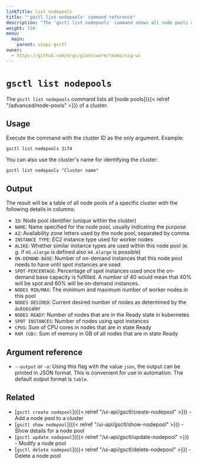 ```yaml
---
linkTitle: list nodepools
title: "'gsctl list nodepools' command reference"
description: "The 'gsctl list nodepools' command shows all node pools of a cluster."
weight: 150
menu:
  main:
    parent: uiapi-gsctl
owner:
  - https://github.com/orgs/giantswarm/teams/sig-ux
---
```


# `gsctl list nodepools`

The `gsctl list nodepools` command lists all [node pools]({{< relref "/advanced/node-pools" >}}) of a cluster.

## Usage

Execute the command with the cluster ID as the only argument. Example:

```nohighlight
gsctl list nodepools 3if4
```

You can also use the cluster's name for identifying the cluster:

```nohighlight
gsctl list nodepools "Cluster name"
```

## Output

The result will be a table of all node pools of a specific cluster with the following details in columns:

- `ID`:              Node pool identifier (unique within the cluster)
- `NAME`:            Name specified for the node pool, usually indicating the purpose
- `AZ`:              Availability zone letters used by the node pool, separated by comma
- `INSTANCE TYPE`:   EC2 instance type used for worker nodes
- `ALIKE`:           Whether similar instance types are used within this node pool (e. g. if `m5.xlarge` is defined also `m4.xlarge` is possible)
- `ON-DEMAND-BASE`:  Number of on-demand instances that this node pool needs to have until spot instances are used
- `SPOT-PERCENTAGE`: Percentage of spot instances used once the on-demand base capacity is fulfilled. A number of 40 would mean that 40% will be spot and 60% will be on-demand instances.
- `NODES MIN/MAX`:   The minimum and maximum number of worker nodes in this pool
- `NODES DESIRED`:   Current desired number of nodes as determined by the autoscaler
- `NODES READY`:     Number of nodes that are in the Ready state in kubernetes
- `SPOT INSTANCES`:  Number of nodes using spot instances
- `CPUS`:            Sum of CPU cores in nodes that are in state Ready
- `RAM (GB)`:        Sum of memory in GB of all nodes that are in state Ready

## Argument reference

- `--output` or `-o`: Using this flag with the value `json`, the output can be printed in JSON format. This is convenient for use in automation. The default output format is `table`.

## Related

- [`gsctl create nodepool`]({{< relref "/ui-api/gsctl/create-nodepool" >}}) - Add a node pool to a cluster
- [`gsctl show nodepool`]({{< relref "/ui-api/gsctl/show-nodepool" >}}) - Show details for a node pool
- [`gsctl update nodepool`]({{< relref "/ui-api/gsctl/update-nodepool" >}}) - Modify a node pool
- [`gsctl delete nodepool`]({{< relref "/ui-api/gsctl/delete-nodepool" >}}) - Delete a node pool
